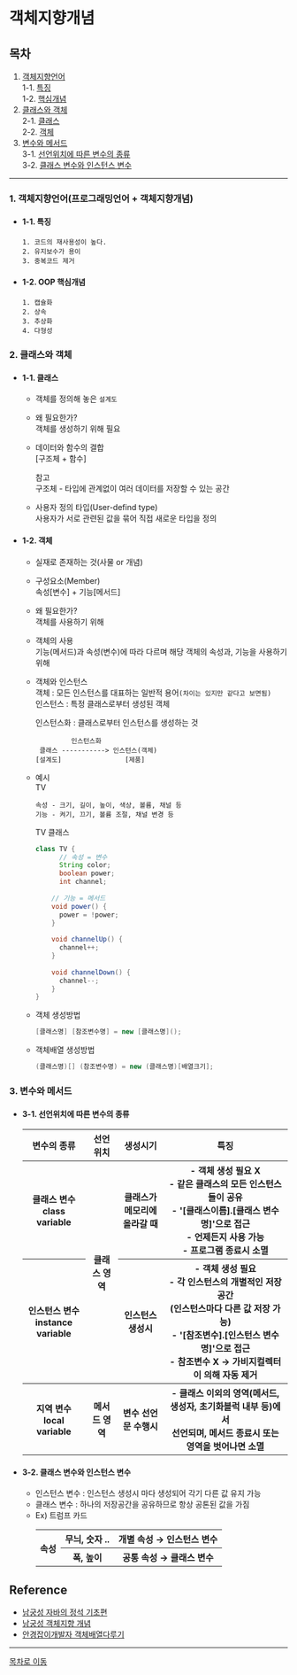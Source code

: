 # 객체지향개념
## 목차
1. [객체지향언어](#1-객체지향언어프로그래밍언어--객체지향개념)   
1-1. [특징](#1-1-특징)  
1-2. [핵심개념](#1-2-oop-핵심개념)  
2. [클래스와 객체](#2-클래스와-객체)  
2-1. [클래스](#2-1-클래스)  
2-2. [객체](#2-2-객체)  
3. [변수와 메서드](#3-변수와-메서드)  
3-1. [선언위치에 따른 변수의 종류](#3-1-선언위치에-따른-변수의-종류)  
3-2. [클래스 변수와 인스턴스 변수](3-2-클래스-변수와-인스턴스-변수)  
***
### 1. 객체지향언어(프로그래밍언어 + 객체지향개념)
  - #### 1-1. 특징
    ```
    1. 코드의 재사용성이 높다.
    2. 유지보수가 용이
    3. 중복코드 제거
    ```  
  - #### 1-2. OOP 핵심개념  
    ```
    1. 캡슐화
    2. 상속
    3. 추상화
    4. 다형성
    ```  
### 2. 클래스와 객체
  - #### 1-1. 클래스
    - 객체를 정의해 놓은 `설계도`  
    
    - 왜 필요한가?   
      객체를 생성하기 위해 필요  
   
    - 데이터와 함수의 결합  
      [구조체 + 함수]  
      
      참고  
      구조체 - 타입에 관계없이 여러 데이터를 저장할 수 있는 공간  
    
    - 사용자 정의 타입(User-defind type)  
      사용자가 서로 관련된 값을 묶어 직접 새로운 타입을 정의  
   
  - #### 1-2. 객체  
    - 실재로 존재하는 것(사물 or 개념)  
    
    - 구성요소(Member)  
      속성[변수] + 기능[메서드]  
    
    - 왜 필요한가?  
      객체를 사용하기 위해   
    
    - 객체의 사용   
      기능(메서드)과 속성(변수)에 따라 다르며 해당 객체의 속성과, 기능을 사용하기 위해  

    - 객체와 인스턴스  
      객체 : 모든 인스턴스를 대표하는 일반적 용어`(차이는 있지만 같다고 보면됨)`  
      인스턴스 : 특정 클래스로부터 생성된 객체
      
      인스턴스화 : 클래스로부터 인스턴스를 생성하는 것
      ```
               인스턴스화
       클래스 -----------> 인스턴스(객체)
      [설계도]                [제품]
      ```

    - 예시  
      TV  
      ```
      속성 - 크기, 길이, 높이, 색상, 볼륨, 채널 등
      기능 - 켜기, 끄기, 볼륨 조절, 채널 변경 등
      ```
      TV 클래스  
      ```java
      class TV {
	        // 속성 = 변수
	        String color;
	        boolean power;
	        int channel;
	      
          // 기능 = 메서드
          void power() {
            power = !power;
          }
          
          void channelUp() {
            channel++;
          }
          
          void channelDown() {
            channel--;
          }
      }
      ```
    
    - 객체 생성방법
      ```java
      [클래스명] [참조변수명] = new [클래스명]();
      ```
      
    - 객체배열 생성방법
      ```java
      (클래스명)[] (참조변수명) = new (클래스명)[배열크기];
      ```

### 3. 변수와 메서드
  - #### 3-1. 선언위치에 따른 변수의 종류
    <table>
	    <tr>
		    <th>
          변수의 종류  
				</th>
		    <th>
          선언위치  
				</th>
		    <th>
          생성시기  
				</th>
        <th>
          특징  
				</th>
      </tr>
      <tr>
		    <th>
          클래스 변수<br>
          class variable
				</th>
		    <th rowspan="2">
          클래스 영역
				</th>
		    <th>
          클래스가<br>
          메모리에 올라갈 때
				</th>
        <th>
          - 객체 생성 필요 X<br>
          - 같은 클래스의 모든 인스턴스들이 공유<br>
          - '[클래스이름].[클래스 변수명]'으로 접근<br>
          - 언제든지 사용 가능<br>
          - 프로그램 종료시 소멸
				</th>
	    </tr>
      <tr>
		    <th>
          인스턴스 변수<br>
          instance variable
				</th>
		    <th>
          인스턴스 생성시  
				</th>
        <th>
          - 객체 생성 필요<br>
          - 각 인스턴스의 개별적인 저장 공간<br>
            (인스턴스마다 다른 값 저장 가능)<br>
          - '[참조변수].[인스턴스 변수명]'으로 접근<br>
          - 참조변수 X → 가비지컬렉터이 의해 자동 제거
				</th>
	    </tr>
      <tr>
		    <th>
          지역 변수<br>
          local variable
				</th>
        <th>
          메서드 영역  
				</th>
        <th>
          변수 선언문 수행시
        </th>  
        <th>
          - 클래스 이외의 영역(메서드, 생성자, 초기화블럭 내부 등)에서<br>
            선언되며, 메서드 종료시 또는 영역을 벗어나면 소멸
        </th>
	    </tr>
    </table>
  - #### 3-2. 클래스 변수와 인스턴스 변수
    - 인스턴스 변수 : 인스턴스 생성시 마다 생성되어 각기 다른 값 유지 가능
    - 클래스 변수 : 하나의 저장공간을 공유하므로 항상 공톤된 값을 가짐
    - Ex) 트럼프 카드
      <table>
        <tr>
          <th rowspan="2">
            속성
          </th>
           <th>
             무늬, 숫자 ..
          </th>
           <th>
             개별 속성 → 인스턴스 변수
          </th>
        </tr>
        <tr>
           <th>
             폭, 높이
          </th>
           <th>
             공통 속성 → 클래스 변수
          </th>
        </tr>
      </table>

## Reference   
  - [남궁성 자바의 정석 기초편](https://youtube.com/playlist?list=PLW2UjW795-f6xWA2_MUhEVgPauhGl3xIp)  
  - [남궁성 객체지향 개념](https://codechobo.tistory.com/25?category=645496) 
  - [안경잡이개발자 객체배열다루기](https://m.blog.naver.com/PostView.nhn?blogId=ndb796&logNo=221201655333&proxyReferer=https:%2F%2Fwww.google.com%2F)  
***
[목차로 이동](https://github.com/youngho-j/TIL/blob/main/Java/README.md "Go README.md")
